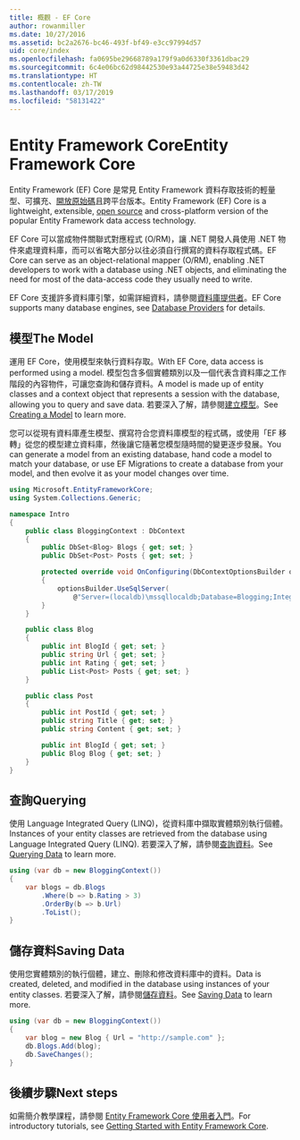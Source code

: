 ```yaml
---
title: 概觀 - EF Core
author: rowanmiller
ms.date: 10/27/2016
ms.assetid: bc2a2676-bc46-493f-bf49-e3cc97994d57
uid: core/index
ms.openlocfilehash: fa0695be29668789a179f9a0d6330f3361dbac29
ms.sourcegitcommit: 6c4e06bc62d98442530e93a44725e38e59483d42
ms.translationtype: HT
ms.contentlocale: zh-TW
ms.lasthandoff: 03/17/2019
ms.locfileid: "58131422"
---
```

# <a name="entity-framework-core"></a><span data-ttu-id="39339-102">Entity Framework Core</span><span class="sxs-lookup"><span data-stu-id="39339-102">Entity Framework Core</span></span>

<span data-ttu-id="39339-103">Entity Framework (EF) Core 是常見 Entity Framework 資料存取技術的輕量型、可擴充、[開放原始碼](https://github.com/aspnet/EntityFrameworkCore)且跨平台版本。</span><span class="sxs-lookup"><span data-stu-id="39339-103">Entity Framework (EF) Core is a lightweight, extensible, [open source](https://github.com/aspnet/EntityFrameworkCore) and cross-platform version of the popular Entity Framework data access technology.</span></span>

<span data-ttu-id="39339-104">EF Core 可以當成物件關聯式對應程式 (O/RM)，讓 .NET 開發人員使用 .NET 物件來處理資料庫，而可以省略大部分以往必須自行撰寫的資料存取程式碼。</span><span class="sxs-lookup"><span data-stu-id="39339-104">EF Core can serve as an object-relational mapper (O/RM), enabling .NET developers to work with a database using .NET objects, and eliminating the need for most of the data-access code they usually need to write.</span></span>

<span data-ttu-id="39339-105">EF Core 支援許多資料庫引擎，如需詳細資料，請參閱[資料庫提供者](providers/index.md)。</span><span class="sxs-lookup"><span data-stu-id="39339-105">EF Core supports many database engines, see [Database Providers](providers/index.md) for details.</span></span>

## <a name="the-model"></a><span data-ttu-id="39339-106">模型</span><span class="sxs-lookup"><span data-stu-id="39339-106">The Model</span></span>

<span data-ttu-id="39339-107">運用 EF Core，使用模型來執行資料存取。</span><span class="sxs-lookup"><span data-stu-id="39339-107">With EF Core, data access is performed using a model.</span></span> <span data-ttu-id="39339-108">模型包含多個實體類別以及一個代表含資料庫之工作階段的內容物件，可讓您查詢和儲存資料。</span><span class="sxs-lookup"><span data-stu-id="39339-108">A model is made up of entity classes and a context object that represents a session with the database, allowing you to query and save data.</span></span> <span data-ttu-id="39339-109">若要深入了解，請參閱[建立模型](modeling/index.md)。</span><span class="sxs-lookup"><span data-stu-id="39339-109">See [Creating a Model](modeling/index.md) to learn more.</span></span>

<span data-ttu-id="39339-110">您可以從現有資料庫產生模型、撰寫符合您資料庫模型的程式碼，或使用「EF 移轉」從您的模型建立資料庫，然後讓它隨著您模型隨時間的變更逐步發展。</span><span class="sxs-lookup"><span data-stu-id="39339-110">You can generate a model from an existing database, hand code a model to match your database, or use EF Migrations to create a database from your model, and then evolve it as your model changes over time.</span></span>

``` csharp
using Microsoft.EntityFrameworkCore;
using System.Collections.Generic;

namespace Intro
{
    public class BloggingContext : DbContext
    {
        public DbSet<Blog> Blogs { get; set; }
        public DbSet<Post> Posts { get; set; }

        protected override void OnConfiguring(DbContextOptionsBuilder optionsBuilder)
        {
            optionsBuilder.UseSqlServer(
                @"Server=(localdb)\mssqllocaldb;Database=Blogging;Integrated Security=True");
        }
    }

    public class Blog
    {
        public int BlogId { get; set; }
        public string Url { get; set; }
        public int Rating { get; set; }
        public List<Post> Posts { get; set; }
    }

    public class Post
    {
        public int PostId { get; set; }
        public string Title { get; set; }
        public string Content { get; set; }

        public int BlogId { get; set; }
        public Blog Blog { get; set; }
    }
}
```

## <a name="querying"></a><span data-ttu-id="39339-111">查詢</span><span class="sxs-lookup"><span data-stu-id="39339-111">Querying</span></span>

<span data-ttu-id="39339-112">使用 Language Integrated Query (LINQ)，從資料庫中擷取實體類別執行個體。</span><span class="sxs-lookup"><span data-stu-id="39339-112">Instances of your entity classes are retrieved from the database using Language Integrated Query (LINQ).</span></span> <span data-ttu-id="39339-113">若要深入了解，請參閱[查詢資料](querying/index.md)。</span><span class="sxs-lookup"><span data-stu-id="39339-113">See [Querying Data](querying/index.md) to learn more.</span></span>

``` csharp
using (var db = new BloggingContext())
{
    var blogs = db.Blogs
        .Where(b => b.Rating > 3)
        .OrderBy(b => b.Url)
        .ToList();
}
```

## <a name="saving-data"></a><span data-ttu-id="39339-114">儲存資料</span><span class="sxs-lookup"><span data-stu-id="39339-114">Saving Data</span></span>

<span data-ttu-id="39339-115">使用您實體類別的執行個體，建立、刪除和修改資料庫中的資料。</span><span class="sxs-lookup"><span data-stu-id="39339-115">Data is created, deleted, and modified in the database using instances of your entity classes.</span></span> <span data-ttu-id="39339-116">若要深入了解，請參閱[儲存資料](saving/index.md)。</span><span class="sxs-lookup"><span data-stu-id="39339-116">See [Saving Data](saving/index.md) to learn more.</span></span>

``` csharp
using (var db = new BloggingContext())
{
    var blog = new Blog { Url = "http://sample.com" };
    db.Blogs.Add(blog);
    db.SaveChanges();
}
```

## <a name="next-steps"></a><span data-ttu-id="39339-117">後續步驟</span><span class="sxs-lookup"><span data-stu-id="39339-117">Next steps</span></span>

<span data-ttu-id="39339-118">如需簡介教學課程，請參閱 [Entity Framework Core 使用者入門](get-started/index.md)。</span><span class="sxs-lookup"><span data-stu-id="39339-118">For introductory tutorials, see [Getting Started with Entity Framework Core](get-started/index.md).</span></span>

